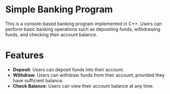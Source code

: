 # Simple Banking Program 

This is a console-based banking program implemented in C++. Users can perform basic banking operations such as depositing funds, withdrawing funds, and checking their account balance.

# Features

- **Deposit**: Users can deposit funds into their account.
- **Withdraw**: Users can withdraw funds from their account, provided they have sufficient balance.
- **Check Balance**: Users can view their account balance at any time.
